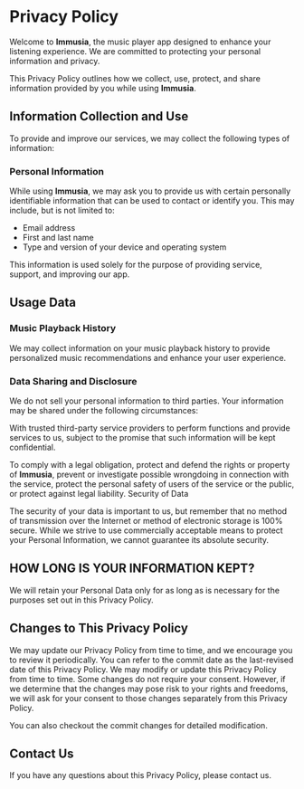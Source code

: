 # Privacy Policy

Welcome to **Immusia**, the music player app designed to enhance your listening experience. We are committed to protecting your personal information and privacy. 


This Privacy Policy outlines how we collect, use, protect, and share information provided by you while using **Immusia**.

## Information Collection and Use

To provide and improve our services, we may collect the following types of information:

### Personal Information

While using **Immusia**, we may ask you to provide us with certain personally identifiable information that can be used to contact or identify you. This may include, but is not limited to:
  - Email address
  - First and last name
  - Type and version of your device and operating system

This information is used solely for the purpose of providing service, support, and improving our app.

## Usage Data

### Music Playback History

We may collect information on your music playback history to provide personalized music recommendations and enhance your user experience.

### Data Sharing and Disclosure

We do not sell your personal information to third parties. Your information may be shared under the following circumstances:

With trusted third-party service providers to perform functions and provide services to us, subject to the promise that such information will be kept confidential.


To comply with a legal obligation, protect and defend the rights or property of **Immusia**, prevent or investigate possible wrongdoing in connection with the service, protect the personal safety of users of the service or the public, or protect against legal liability.
Security of Data

The security of your data is important to us, but remember that no method of transmission over the Internet or method of electronic storage is 100% secure. While we strive to use commercially acceptable means to protect your Personal Information, we cannot guarantee its absolute security.

## HOW LONG IS YOUR INFORMATION KEPT?

We will retain your Personal Data only for as long as is necessary for the purposes set out in this Privacy Policy. 


## Changes to This Privacy Policy

We may update our Privacy Policy from time to time, and we encourage you to review it periodically. You can refer to the commit date as the last-revised date of this Privacy Policy. We may modify or update this Privacy Policy from time to time. Some changes do not require your consent. However, if we determine that the changes may pose risk to your rights and freedoms, we will ask for your consent to those changes separately from this Privacy Policy.

You can also checkout the commit changes for detailed modification.

## Contact Us

If you have any questions about this Privacy Policy, please contact us.
